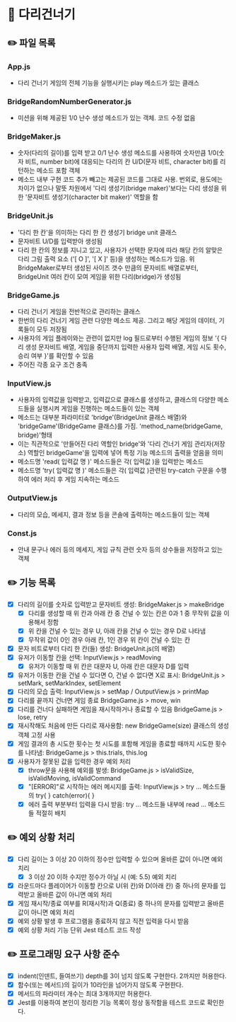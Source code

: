 # 🌉 다리건너기

## ✏️ 파일 목록

### App.js

- 다리 건너기 게임의 전체 기능을 실행시키는 play 메소드가 있는 클래스

### BridgeRandomNumberGenerator.js

- 미션을 위해 제공된 1/0 난수 생성 메소드가 있는 객체. 코드 수정 없음

### BridgeMaker.js

- 숫자(다리의 길이)를 입력 받고 0/1 난수 생성 메소드를 사용하여 숫자만큼 1/0(숫자 비트, number bit)에 대응되는 다리의 칸 U/D(문자 비트, character bit)를 리턴하는 메소드 포함 객체
- 메소드 내부 구현 코드 추가 빼고는 제공된 코드를 그대로 사용. 번외로, 용도에는 차이가 없으나 말뜻 차원에서 '다리 생성기(bridge maker)'보다는 다리 생성을 위한 '문자비트 생성기(character bit maker)' 역할을 함

### BridgeUnit.js

- '다리 한 칸'을 의미하는 다리 한 칸 생성기 bridge unit 클래스
- 문자비트 U/D를 입력받아 생성됨
- 다리 한 칸의 정보를 지니고 있고, 사용자가 선택한 문자에 따라 해당 칸의 알맞은 다리 그림 출력 요소 ('[ O ]', '[ X ]' 등)을 생성하는 메소드가 있음. 위 BridgeMaker로부터 생성된 사이즈 갯수 만큼의 문자비트 배열로부터, BridgeUnit 여러 칸이 모여 게임을 위한 다리(bridge)가 생성됨

### BridgeGame.js

- 다리 건너기 게임을 전반적으로 관리하는 클래스
- 한번의 다리 건너기 게임 관련 다양한 메소드 제공. 그리고 해당 게임의 데이터, 기록들이 모두 저장됨
- 사용자의 게임 플레이와는 관련이 없지만 log 필드로부터 수행된 게임의 정보 '{ 다리 생성 문자비트 배열, 게임을 중단까지 입력한 사용자 입력 배열, 게임 시도 횟수, 승리 여부 }'를 확인할 수 있음
- 주어진 각종 요구 조건 충족

### InputView.js

- 사용자의 입력값을 입력받고, 입력값으로 클래스를 생성하고, 클래스의 다양한 메소드들을 실행시켜 게임을 진행하는 메소드들이 있는 객체
- 메소드는 대부분 파라미터로 'bridge'(BridgeUnit 클래스 배열)와 'bridgeGame'(BridgeGame 클래스)를 가짐. 'method_name(bridgeGame, bridge)'형태
- 이는 직관적으로 '만들어진 다리 역할인 bridge'와 '다리 건너기 게임 관리자(저장소) 역할인 bridgeGame'을 입력에 넣어 특정 기능 메소드의 출력을 얻음을 의미
- 메소드명 'read( 입력값 명 )' 메소드들은 각( 입력값 )을 입력받는 메소드
- 메소드명 'try( 입력값 명 )' 메소드들은 각( 입력값 )관련된 try-catch 구문을 수행하여 에러 처리 후 게임 지속하는 메소드

### OutputView.js

- 다리의 모습, 메세지, 결과 정보 등을 콘솔에 출력하는 메소드들이 있는 객체

### Const.js

- 안내 문구나 에러 등의 메세지, 게임 규칙 관련 숫자 등의 상수들을 저장하고 있는 객체

## ✏️ 기능 목록

- [x] 다리의 길이를 숫자로 입력받고 문자비트 생성: BridgeMaker.js > makeBridge
  - [x] 다리를 생성할 때 위 칸과 아래 칸 중 건널 수 있는 칸은 0과 1 중 무작위 값을 이용해서 정함
  - [x] 위 칸을 건널 수 있는 경우 U, 아래 칸을 건널 수 있는 경우 D로 나타냄
  - [x] 무작위 값이 0인 경우 아래 칸, 1인 경우 위 칸이 건널 수 있는 칸
- [x] 문자 비트로부터 다리 한 칸(들) 생성: BridgeUnit.js(의 배열)
- [x] 유저가 이동할 칸을 선택: InputView.js > readMoving
  - [x] 유저가 이동할 때 위 칸은 대문자 U, 아래 칸은 대문자 D를 입력
- [x] 유저가 이동한 칸을 건널 수 있다면 O, 건널 수 없다면 X로 표시: BridgeUnit.js > setMark, setMarkIndex, setElement
- [x] 다리의 모습 출력: InputView.js > setMap / OutputView.js > printMap
- [x] 다리를 끝까지 건너면 게임 종료 BridgeGame.js > move, win
- [x] 다리를 건너다 실패하면 게임을 재시작하거나 종료할 수 있음 BridgeGame.js > lose, retry
- [x] 재시작해도 처음에 만든 다리로 재사용함: new BridgeGame(size) 클래스의 생성 객체 고정 사용
- [x] 게임 결과의 총 시도한 횟수는 첫 시도를 포함해 게임을 종료할 때까지 시도한 횟수를 나타냄: BridgeGame.js > this.trials, this.log
- [x] 사용자가 잘못된 값을 입력한 경우 예외 처리
  - [x] throw문을 사용해 예외를 발생: BridgeGame.js > isValidSize, isValidMoving, isValidCommand
  - [x] "[ERROR]"로 시작하는 에러 메시지를 출력: InputView.js > try ... 메소드들의 try{ } catch(error){ }
  - [x] 에러 출력 부분부터 입력을 다시 받음: try ... 메소드들 내부에 read ... 메소드들 적절히 배치

## ✏️ 예외 상황 처리

- [x] 다리 길이는 3 이상 20 이하의 정수만 입력할 수 있으며 올바른 값이 아니면 예외 치리
  - [x] 3 이상 20 이하 수지만 정수가 아닐 시 (예: 5.5) 예외 치리
- [x] 라운드마다 플레이어가 이동할 칸으로 U(위 칸)와 D(아래 칸) 중 하나의 문자를 입력받고 올바른 값이 아니면 예외 처리
- [x] 게임 재시작/종료 여부를 R(재시작)과 Q(종료) 중 하나의 문자를 입력받고 올바른 값이 아니면 예외 처리
- [x] 예외 상황 발생 후 프로그램을 종료하지 않고 직전 입력을 다시 받음
- [x] 예외 상황 처리 기능 단위 Jest 테스트 코드 작성

## ✏️ 프로그래밍 요구 사항 준수

- [x] indent(인덴트, 들여쓰기) depth를 3이 넘지 않도록 구현한다. 2까지만 허용한다.
- [x] 함수(또는 메서드)의 길이가 10라인을 넘어가지 않도록 구현한다.
- [x] 메서드의 파라미터 개수는 최대 3개까지만 허용한다.
- [x] Jest를 이용하여 본인이 정리한 기능 목록이 정상 동작함을 테스트 코드로 확인한다.
